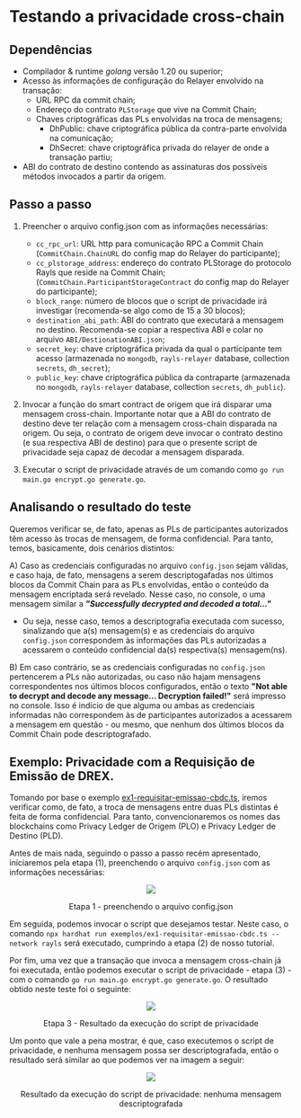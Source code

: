 # Testando a privacidade cross-chain

## Dependências

- Compilador & runtime _golang_ versão 1.20 ou superior;
- Acesso às informações de configuração do Relayer envolvido na transação:
    - URL RPC da commit chain;
    - Endereço do contrato `PLStorage` que vive na Commit Chain;
    - Chaves criptográficas das PLs envolvidas na troca de mensagens;
        - DhPublic: chave criptográfica pública da contra-parte envolvida na comunicação;
        - DhSecret: chave criptográfica privada do relayer de onde a transação partiu;
- ABI do contrato de destino contendo as assinaturas dos possíveis métodos invocados a partir da origem.

## Passo a passo

1) Preencher o arquivo config.json com as informações necessárias:
    - `cc_rpc_url`: URL http para comunicação RPC a Commit Chain (`CommitChain.ChainURL` do config map do Relayer do participante);
    - `cc_plstorage_address`: endereço do contrato PLStorage do protocolo Rayls que reside na Commit Chain;(`CommitChain.ParticipantStorageContract` do config map do Relayer do participante);
    - `block_range`: número de blocos que o script de privacidade irá investigar (recomenda-se algo como de 15 a 30 blocos);
    - `destination_abi_path`: ABI do contrato que executará a mensagem no destino. Recomenda-se copiar a respectiva ABI e colar no arquivo `ABI/DestionationABI.json`;
    - `secret_key`: chave criptográfica privada da qual o participante tem acesso (armazenada no `mongodb`, `rayls-relayer` database, collection `secrets`, `dh_secret`);
    - `public_key`: chave criptográfica pública da contraparte (armazenada no `mongodb`, `rayls-relayer` database, collection `secrets`, `dh_public`).

2) Invocar a função do smart contract de origem que irá disparar uma mensagem cross-chain. Importante notar que a ABI do contrato de destino deve ter relação com a mensagem cross-chain disparada na origem. Ou seja, o contrato de origem deve invocar o contrato destino (e sua respectiva ABI de destino) para que o presente script de privacidade seja capaz de decodar a mensagem disparada.

3) Executar o script de privacidade através de um comando como `go run main.go encrypt.go generate.go`.

## Analisando o resultado do teste

Queremos verificar se, de fato, apenas as PLs de participantes autorizados têm acesso às trocas de mensagem, de forma confidencial. Para tanto, temos, basicamente, dois cenários distintos:

A) Caso as credenciais configuradas no arquivo `config.json` sejam válidas, e caso haja, de fato, mensagens a serem descriptogafadas nos últimos blocos da Commit Chain para as PLs envolvidas, então o conteúdo da mensagem encriptada será revelado. Nesse caso, no console, o uma mensagem similar a <strong>_"Successfully decrypted and decoded a total..."_</strong> 

- Ou seja, nesse caso, temos a descriptografia executada com sucesso, sinalizando que a(s) mensagem(s) e as credenciais do arquivo `config.json` correspondem às informações das PLs autorizadas a acessarem o conteúdo confidencial da(s) respectiva(s) mensagem(ns).

B) Em caso contrário, se as credenciais configuradas no `config.json` pertencerem a PLs não autorizadas, ou caso não hajam mensagens correspondentes nos últimos blocos configurados, então o texto <strong>"Not able to decrypt and decode any message... Decryption failed!"</strong> será impresso no console. Isso é indício de que alguma ou ambas as credenciais informadas não correspondem às de participantes autorizados a acessarem a mensagem em questão - ou mesmo, que nenhum dos últimos blocos da Commit Chain pode descriptografado.

## Exemplo: Privacidade com a Requisição de Emissão de DREX.

Tomando por base o exemplo [ex1-requisitar-emissao-cbdc.ts](../exemplos/ex1-requisitar-emissao-cbdc.ts), iremos verificar como, de fato, a troca de mensagens entre duas PLs distintas é feita de forma confidencial. Para tanto, convencionaremos os nomes das blockchains como Privacy Ledger de Origem (PLO) e Privacy Ledger de Destino (PLD). 

Antes de mais nada, seguindo o passo a passo recém apresentado, iniciaremos pela etapa (1), preenchendo o arquivo `config.json` com as informações necessárias:

<p align="center">
    <img src="https://public-professional-services.s3.eu-west-2.amazonaws.com/3-config.json.png"></a>
    <p align="center">
        <span>Etapa 1 - preenchendo o arquivo config.json</span>
    </p>
</p>

Em seguida, podemos invocar o script que desejamos testar. Neste caso, o comando `npx hardhat run exemplos/ex1-requisitar-emissao-cbdc.ts --network rayls` será executado, cumprindo a etapa (2) de nosso tutorial.

Por fim, uma vez que a transação que invoca a mensagem cross-chain já foi executada, então podemos executar o script de privacidade - etapa (3) - com o comando `go run main.go encrypt.go generate.go`. O resultado obtido neste teste foi o seguinte:

<p align="center">
    <img src="https://public-professional-services.s3.eu-west-2.amazonaws.com/2-Privacy-decrypt-proceeded.png"></a>
    <p align="center">
        <span>Etapa 3 - Resultado da execução do script de privacidade</span>
    </p>
</p>

Um ponto que vale a pena mostrar, é que, caso executemos o script de privacidade, e nenhuma mensagem possa ser descriptografada, então o resultado será similar ao que podemos ver na imagem a seguir:

<p align="center">
    <img src="https://public-professional-services.s3.eu-west-2.amazonaws.com/1-Privacy-decrypt-failed.png"></a>
    <p align="center">
        <span>Resultado da execução do script de privacidade: nenhuma mensagem descriptografada</span>
    </p>
</p>